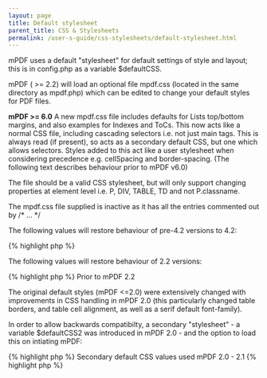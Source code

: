 ```yaml
---
layout: page
title: Default stylesheet
parent_title: CSS & Stylesheets
permalink: /user-s-guide/css-stylesheets/default-stylesheet.html
---
```


<div id="bpmbook" class="bpmbook" style="direction:ltr;">
<div class="topic_user_field">
<div id="U0">
<p>mPDF uses a default "stylesheet" for default settings of style and layout; this is in <span class="filename">config.php</span> as a variable <span class="parameter">$defaultCSS</span>.</p>
<p>mPDF ( &gt;= 2.2) will load an optional file <span class="filename">mpdf.css</span> (located in the same directory as <span class="filename">mpdf.php</span>) which can be edited to change your default styles for PDF files.</p>
<p class="manual_block"><b>mPDF &gt;= 6.0</b> A new mpdf.css file includes defaults for Lists top/bottom margins, and also examples for Indexes and ToCs. This now acts like a normal CSS file, including cascading selectors i.e. not just main tags. This is always read (if present), so acts as a secondary default CSS, but one which allows selectors. Styles added to this act like a user stylesheet when considering precedence e.g. cellSpacing and border-spacing. (The following text describes behaviour prior to mPDF v6.0)</p>
<p>The file should be a valid CSS stylesheet, but will only support changing properties at element level i.e. P, DIV, TABLE, TD and not P.classname.</p>
<p>The mpdf.css file supplied is inactive as it has all the entries commented out by /* ... */</p>
<p>The following values will restore behaviour of pre-4.2 versions to 4.2:</p>

{% highlight php %}
<?php

&nbsp;&nbsp;&nbsp; img { margin: 0.83em 0; vertical-align: bottom; }

&nbsp;&nbsp;&nbsp; table { margin: 0.5em; }

&nbsp;&nbsp;&nbsp; textarea { vertical-align: top; }
{% endhighlight %}

<p>The following values will restore behaviour of 2.2 versions:</p>

{% highlight php %}
<?php

&nbsp;&nbsp;&nbsp; body {

&nbsp;&nbsp;&nbsp; &nbsp;&nbsp;&nbsp; font-family: sans-serif;

&nbsp;&nbsp;&nbsp; }

&nbsp;&nbsp;&nbsp; a {

&nbsp;&nbsp;&nbsp; &nbsp;&nbsp;&nbsp; color: #000066;

&nbsp;&nbsp;&nbsp; &nbsp;&nbsp;&nbsp; text-decoration: none;

&nbsp;&nbsp;&nbsp; }

&nbsp;&nbsp;&nbsp; table {

&nbsp;&nbsp;&nbsp; &nbsp;&nbsp;&nbsp; border-collapse: collapse;

&nbsp;&nbsp;&nbsp; }

&nbsp;&nbsp;&nbsp; thead {

&nbsp;&nbsp;&nbsp; &nbsp;&nbsp;&nbsp; vertical-align: bottom;

&nbsp;&nbsp;&nbsp; &nbsp;&nbsp;&nbsp; text-align: center;

&nbsp;&nbsp;&nbsp; &nbsp;&nbsp;&nbsp; font-weight: bold;

&nbsp;&nbsp;&nbsp; }

&nbsp;&nbsp;&nbsp; tfoot {

&nbsp;&nbsp;&nbsp; &nbsp;&nbsp;&nbsp; text-align: center;

&nbsp;&nbsp;&nbsp; &nbsp;&nbsp;&nbsp; font-weight: bold;

&nbsp;&nbsp;&nbsp; }

&nbsp;&nbsp;&nbsp; th {

&nbsp;&nbsp;&nbsp; &nbsp;&nbsp;&nbsp; text-align: left;

&nbsp;&nbsp;&nbsp; &nbsp;&nbsp;&nbsp; padding-left: 0.35em;

&nbsp;&nbsp;&nbsp; &nbsp;&nbsp;&nbsp; padding-right: 0.35em;

&nbsp;&nbsp;&nbsp; &nbsp;&nbsp;&nbsp; padding-top: 0.35em;

&nbsp;&nbsp;&nbsp; &nbsp;&nbsp;&nbsp; padding-bottom: 0.35em;

&nbsp;&nbsp;&nbsp; &nbsp;&nbsp;&nbsp; vertical-align: top;

&nbsp;&nbsp;&nbsp; }

&nbsp;&nbsp;&nbsp; td {

&nbsp;&nbsp;&nbsp; &nbsp;&nbsp;&nbsp; padding-left: 0.35em;

&nbsp;&nbsp;&nbsp; &nbsp;&nbsp;&nbsp; padding-right: 0.35em;

&nbsp;&nbsp;&nbsp; &nbsp;&nbsp;&nbsp; padding-top: 0.35em;

&nbsp;&nbsp;&nbsp; &nbsp;&nbsp;&nbsp; padding-bottom: 0.35em;

&nbsp;&nbsp;&nbsp; &nbsp;&nbsp;&nbsp; vertical-align: top;

&nbsp;&nbsp;&nbsp; }

&nbsp;&nbsp;&nbsp; img {

&nbsp;&nbsp;&nbsp; &nbsp;&nbsp;&nbsp; margin: 0.2em;

&nbsp;&nbsp;&nbsp; &nbsp;&nbsp;&nbsp; vertical-align: middle;

&nbsp;&nbsp;&nbsp; }
{% endhighlight %}

<h3>Prior to mPDF 2.2</h3>
<p>The original default styles (mPDF &lt;=2.0) were extensively changed with improvements in CSS handling in mPDF 2.0 (this particularly changed table borders, and table cell alignment, as well as a serif default font-family).</p>
<p>In order to allow backwards compatibilty, a secondary "stylesheet" - a variable $defaultCSS2 was introduced in mPDF 2.0 - and the option to load this on intiating mPDF:</p>

{% highlight php %}
<?php

$mpdf-&gt;useDefaultCSS2 = true;
{% endhighlight %}

<h3>Secondary default CSS values used mPDF 2.0 - 2.1</h3>

{% highlight php %}
<?php

var $defaultCSS2 = array(

&nbsp;&nbsp;&nbsp; 'BODY' =&gt; array(

&nbsp;&nbsp;&nbsp; &nbsp;&nbsp;&nbsp; 'FONT-FAMILY' =&gt; 'sans-serif',

&nbsp;&nbsp;&nbsp; ),

&nbsp;&nbsp;&nbsp; 'A' =&gt; array(

&nbsp;&nbsp;&nbsp; &nbsp;&nbsp;&nbsp; 'COLOR' =&gt; '#000066',

&nbsp;&nbsp;&nbsp; &nbsp;&nbsp;&nbsp; 'TEXT-DECORATION' =&gt; '',

&nbsp;&nbsp;&nbsp; ),

&nbsp;&nbsp;&nbsp; 'TABLE' =&gt; array(

&nbsp;&nbsp;&nbsp; &nbsp;&nbsp;&nbsp; 'BORDER-COLLAPSE' =&gt; 'collapse',

&nbsp;&nbsp;&nbsp; ),

&nbsp;&nbsp;&nbsp; 'THEAD' =&gt; array(

&nbsp;&nbsp;&nbsp; &nbsp;&nbsp;&nbsp; 'VERTICAL-ALIGN' =&gt; 'bottom',

&nbsp;&nbsp;&nbsp; &nbsp;&nbsp;&nbsp; 'TEXT-ALIGN' =&gt; 'center',

&nbsp;&nbsp;&nbsp; &nbsp;&nbsp;&nbsp; 'FONT-WEIGHT' =&gt; 'bold',

&nbsp;&nbsp;&nbsp; ),

&nbsp;&nbsp;&nbsp; 'TFOOT' =&gt; array(

&nbsp;&nbsp;&nbsp; &nbsp;&nbsp;&nbsp; 'TEXT-ALIGN' =&gt; 'center',

&nbsp;&nbsp;&nbsp; &nbsp;&nbsp;&nbsp; 'FONT-WEIGHT' =&gt; 'bold',

&nbsp;&nbsp;&nbsp; ),

&nbsp;&nbsp;&nbsp; 'TH' =&gt; array(

&nbsp;&nbsp;&nbsp; &nbsp;&nbsp;&nbsp; 'TEXT-ALIGN' =&gt; '',

&nbsp;&nbsp;&nbsp; &nbsp;&nbsp;&nbsp; 'PADDING-LEFT' =&gt; '0.35em',

&nbsp;&nbsp;&nbsp; &nbsp;&nbsp;&nbsp; 'PADDING-RIGHT' =&gt; '0.35em',

&nbsp;&nbsp;&nbsp; &nbsp;&nbsp;&nbsp; 'PADDING-TOP' =&gt; '0.35em',

&nbsp;&nbsp;&nbsp; &nbsp;&nbsp;&nbsp; 'PADDING-BOTTOM' =&gt; '0.35em',

&nbsp;&nbsp;&nbsp; &nbsp;&nbsp;&nbsp; 'VERTICAL-ALIGN' =&gt; 'top',

&nbsp;&nbsp;&nbsp; ),

&nbsp;&nbsp;&nbsp; 'TD' =&gt; array(

&nbsp;&nbsp;&nbsp; &nbsp;&nbsp;&nbsp; 'PADDING-LEFT' =&gt; '0.35em',

&nbsp;&nbsp;&nbsp; &nbsp;&nbsp;&nbsp; 'PADDING-RIGHT' =&gt; '0.35em',

&nbsp;&nbsp;&nbsp; &nbsp;&nbsp;&nbsp; 'PADDING-TOP' =&gt; '0.35em',

&nbsp;&nbsp;&nbsp; &nbsp;&nbsp;&nbsp; 'PADDING-BOTTOM' =&gt; '0.35em',

&nbsp;&nbsp;&nbsp; &nbsp;&nbsp;&nbsp; 'VERTICAL-ALIGN' =&gt; 'top',

&nbsp;&nbsp;&nbsp; ),

&nbsp;&nbsp;&nbsp; 'IMG' =&gt; array(

&nbsp;&nbsp;&nbsp; &nbsp;&nbsp;&nbsp; 'MARGIN' =&gt; '0.2em',

&nbsp;&nbsp;&nbsp; &nbsp;&nbsp;&nbsp; 'VERTICAL-ALIGN' =&gt; 'middle',

&nbsp;&nbsp;&nbsp; ),

);
{% endhighlight %}

</div>
</div>

